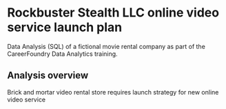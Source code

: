 # Rockbuster Stealth LLC online video service launch plan
Data Analysis (SQL) of a fictional movie rental company as part of the CareerFoundry Data Analytics training.
## Analysis overview

Brick and mortar video rental store requires launch strategy for new online video service
